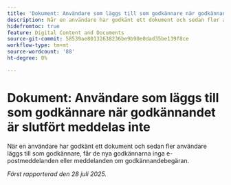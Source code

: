 ```yaml
---
title: 'Dokument: Användare som läggs till som godkännare när godkännandet är slutfört meddelas inte'
description: När en användare har godkänt ett dokument och sedan fler användare läggs till som godkännare, får de nya godkännarna inga e-postmeddelanden eller meddelanden om godkännandebegäran.
hidefromtoc: true
feature: Digital Content and Documents
source-git-commit: 58539ae80132638236be9b90e0dad35be139f8ce
workflow-type: tm+mt
source-wordcount: '88'
ht-degree: 0%

---
```



# Dokument: Användare som läggs till som godkännare när godkännandet är slutfört meddelas inte

När en användare har godkänt ett dokument och sedan fler användare läggs till som godkännare, får de nya godkännarna inga e-postmeddelanden eller meddelanden om godkännandebegäran.

_Först rapporterad den 28 juli 2025._
